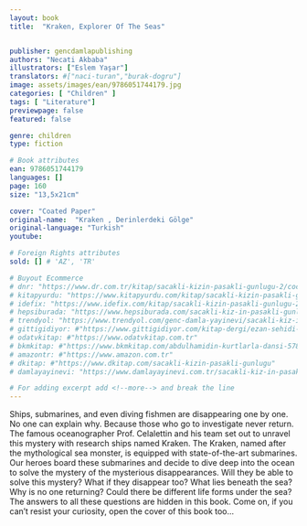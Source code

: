```yaml
---
layout: book
title:  "Kraken, Explorer Of The Seas"


publisher: gencdamlapublishing
authors: "Necati Akbaba"
illustrators: ["Eslem Yaşar"]
translators: #["naci-turan","burak-dogru"]
image: assets/images/ean/9786051744179.jpg
categories: [ "Children" ]
tags: [ "Literature"]
previewpage: false
featured: false

genre: children
type: fiction

# Book attributes
ean: 9786051744179
languages: []
page: 160
size: "13,5x21cm"

cover: "Coated Paper"
original-name:  "Kraken , Derinlerdeki Gölge"
original-language: "Turkish"
youtube:

# Foreign Rights attributes
sold: [] # 'AZ', 'TR'

# Buyout Ecommerce
# dnr: "https://www.dr.com.tr/kitap/sacakli-kizin-pasakli-gunlugu-2/cocuk-ve-genclik/genclik-10-yas/roman-oyku/urunno=0001893059001"
# kitapyurdu: "https://www.kitapyurdu.com/kitap/sacakli-kizin-pasakli-gunlugu-2-/560122.html&filter_name=Sa%C3%A7akl%C4%B1+K%C4%B1z%27%C4%B1n+Pasakl%C4%B1+G%C3%BCnl%C3%BC%C4%9F%C3%BC+2"
# idefix: "https://www.idefix.com/kitap/sacakli-kizin-pasakli-gunlugu-2/cocuk-ve-genclik/genclik-10-yas/roman-oyku/urunno=0001893059001"
# hepsiburada: "https://www.hepsiburada.com/sacakli-kiz-in-pasakli-gunlugu-2-damla-yayinevi-p-HBV000012ER86"
# trendyol: "https://www.trendyol.com/genc-damla-yayinevi/sacakli-kiz-in-pasakli-gunlugu-2-p-54825777"
# gittigidiyor: #"https://www.gittigidiyor.com/kitap-dergi/ezan-sehidi-adnan-menderes_pdp_732728793"
# odatvkitap: #"https://www.odatvkitap.com.tr"
# bkmkitap: #"https://www.bkmkitap.com/abdulhamidin-kurtlarla-dansi-578226"
# amazontr: #"https://www.amazon.com.tr"
# dkitap: #"https://www.dkitap.com/sacakli-kizin-pasakli-gunlugu"
# damlayayinevi: "https://www.damlayayinevi.com.tr/sacakli-kiz-in-pasakli-gunlugu-2-bu-iste-bi-terslik-var"

# For adding excerpt add <!--more--> and break the line
---
```

Ships, submarines, and even diving fishmen are disappearing one by one.
No one can explain why. Because those who go to investigate never return.
The famous oceanographer Prof. Celalettin and his team set out to unravel
this mystery with research ships named Kraken. The Kraken, named after
the mythological sea monster, is equipped with state-of-the-art submarines.
Our heroes board these submarines and decide to dive deep into the ocean
to solve the mystery of the mysterious disappearances. Will they be able to
solve this mystery? What if they disappear too? What lies beneath the sea?
Why is no one returning? Could there be different life forms under the sea?
The answers to all these questions are hidden in this book. Come on, if you
can’t resist your curiosity, open the cover of this book too...
<!--more--> 

